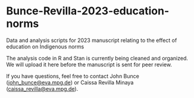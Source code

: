 # Bunce-Revilla-2023-education-norms
Data and analysis scripts for 2023 manuscript relating to the effect of education on Indigenous norms

The analysis code in R and Stan is currently being cleaned and organized. We will upload it here before the manuscript is sent for peer review.

If you have questions, feel free to contact John Bunce (john_bunce@eva.mpg.de) or Caissa Revilla Minaya (caissa_revilla@eva.mpg.de).
